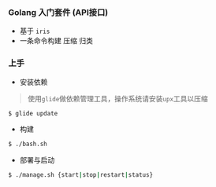 ### Golang 入门套件 (API接口)

* 基于 `iris`
* 一条命令构建 压缩 归类


### 上手

* 安装依赖
> 使用`glide`做依赖管理工具，操作系统请安装`upx`工具以压缩

```bash
$ glide update
```

* 构建

```bash
$ ./bash.sh
```

* 部署与启动

```bash
$ ./manage.sh {start|stop|restart|status}
```